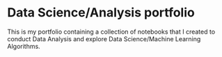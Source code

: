 # Data Science/Analysis portfolio
This is my portfolio containing a collection of notebooks that I created to conduct Data Analysis and explore Data Science/Machine Learning Algorithms.
